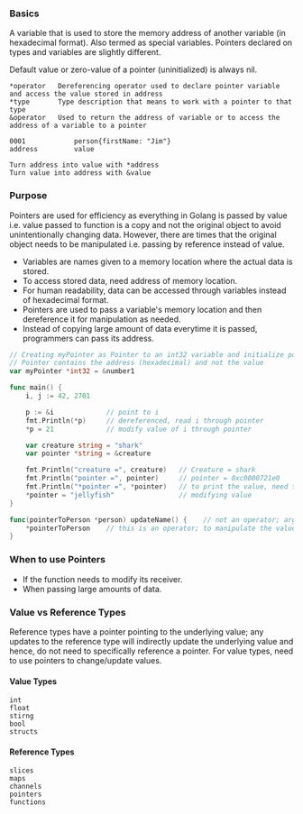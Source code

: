 ### Basics

A variable that is used to store the memory address of another variable (in hexadecimal format). Also termed as special variables. Pointers declared on types and variables are slightly different.

Default value or zero-value of a pointer (uninitialized) is always nil.

```
*operator   Dereferencing operator used to declare pointer variable and access the value stored in address
*type       Type description that means to work with a pointer to that type
&operator   Used to return the address of variable or to access the address of a variable to a pointer

0001            person{firstName: "Jim"}
address         value

Turn address into value with *address
Turn value into address with &value
```

### Purpose

Pointers are used for efficiency as everything in Golang is passed by value i.e. value passed to function is a copy and not the original object to avoid unintentionally changing data. However, there are times that the original object needs to be manipulated i.e. passing by reference instead of value.

-   Variables are names given to a memory location where the actual data is stored.
-   To access stored data, need address of memory location.
-   For human readability, data can be accessed through variables instead of hexadecimal format.
-   Pointers are used to pass a variable's memory location and then dereference it for manipulation as needed.
-   Instead of copying large amount of data everytime it is passed, programmers can pass its address.

```go
// Creating myPointer as Pointer to an int32 variable and initialize pointer with address of number1
// Pointer contains the address (hexadecimal) and not the value
var myPointer *int32 = &number1

func main() {
    i, j := 42, 2701

    p := &i             // point to i
    fmt.Println(*p)     // dereferenced, read i through pointer
    *p = 21             // modify value of i through pointer

    var creature string = "shark"
    var pointer *string = &creature

    fmt.Println("creature =", creature)   // Creature = shark
    fmt.Println("pointer =", pointer)     // pointer = 0xc0000721e0
    fmt.Println("*pointer =", *pointer)   // to print the value, need to dereference using *operator
    *pointer = "jellyfish"                // modifying value
}

func(pointerToPerson *person) updateName() {    // not an operator; arg must be a pointer to type person
    *pointerToPerson    // this is an operator; to manipulate the value the pointer is referencing
}
```

### When to use Pointers

-   If the function needs to modify its receiver.
-   When passing large amounts of data.

### Value vs Reference Types

Reference types have a pointer pointing to the underlying value; any updates to the reference type will indirectly update the underlying value and hence, do not need to specifically reference a pointer. For value types, need to use pointers to change/update values.

#### Value Types

```
int
float
stirng
bool
structs
```

#### Reference Types

```
slices
maps
channels
pointers
functions
```
